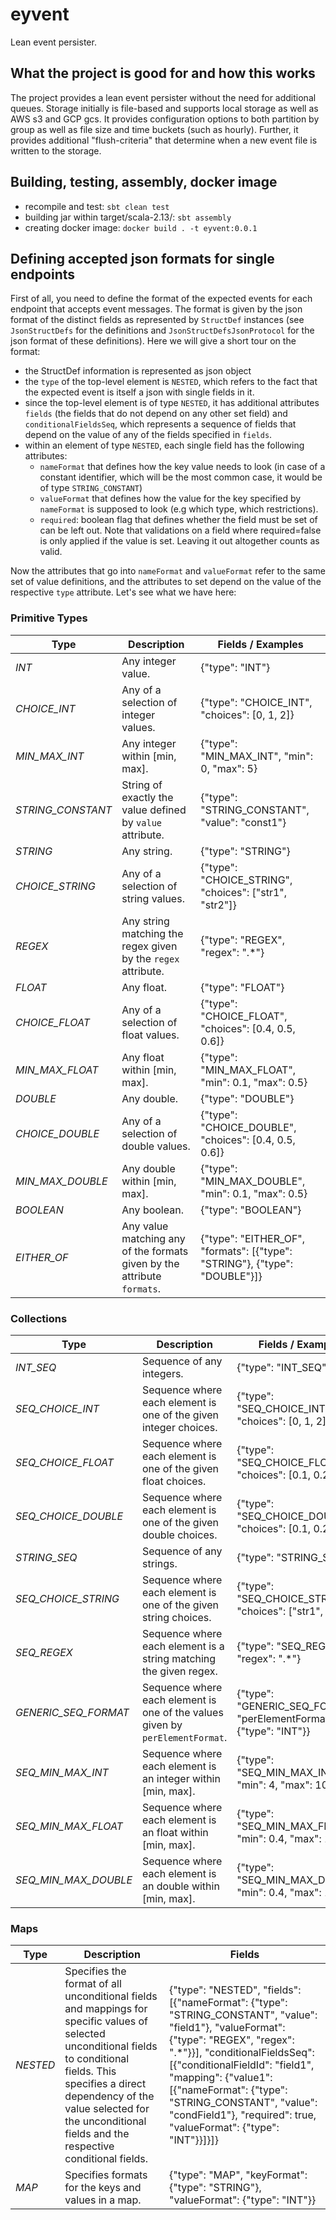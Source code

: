 # eyvent
Lean event persister.


## What the project is good for and how this works

The project provides a lean event persister without the need for additional queues.
Storage initially is file-based and supports local storage as well as AWS s3 and GCP gcs.
It provides configuration options to both partition by group as well as file size and time buckets (such as hourly).
Further, it provides additional "flush-criteria" that determine when a new event file is written to the storage.


## Building, testing, assembly, docker image
- recompile and test: `sbt clean test`
- building jar within target/scala-2.13/: `sbt assembly`
- creating docker image: `docker build . -t eyvent:0.0.1`

## Defining accepted json formats for single endpoints

First of all, you need to define the format of the expected events for each endpoint
that accepts event messages.
The format is given by the json format of the distinct fields as represented by
`StructDef` instances (see `JsonStructDefs` for the definitions and `JsonStructDefsJsonProtocol`
for the json format of these definitions). Here we will give a short tour on the format:

- the StructDef information is represented as json object
- the `type` of the top-level element is `NESTED`, which refers to the fact that the expected
  event is itself a json with single fields in it.
- since the top-level element is of type `NESTED`, it has additional attributes 
  `fields` (the fields that do not depend on any other set field) and `conditionalFieldsSeq`,
  which represents a sequence of fields that depend on the value of any of the fields specified
  in `fields`.
- within an element of type `NESTED`, each single field has the following attributes:
  - `nameFormat` that defines how the key value needs to look (in case of a constant 
    identifier, which will be the most common case, it would be of type `STRING_CONSTANT`)
  - `valueFormat` that defines how the value for the key specified by `nameFormat` is supposed to look (e.g which type, which restrictions).
  - `required`: boolean flag that defines whether the field must be set of can be left out.
    Note that validations on a field where required=false is only applied if the value is set.
    Leaving it out altogether counts as valid.

Now the attributes that go into `nameFormat` and `valueFormat` refer to the same set of 
value definitions, and the attributes to set depend on the value of the respective `type`
attribute. Let's see what we have here:


### Primitive Types

| Type                  | Description                                                              | Fields / Examples                                                          |
|-----------------------|--------------------------------------------------------------------------|----------------------------------------------------------------------------|
| _INT_                 | Any integer value.                                                       | {"type": "INT"}                                                            |
| _CHOICE_INT_          | Any of a selection of integer values.                                    | {"type": "CHOICE_INT", "choices": [0, 1, 2]}                               |
| _MIN_MAX_INT_         | Any integer within [min, max].                                           | {"type": "MIN_MAX_INT", "min": 0, "max": 5}                                |
| _STRING_CONSTANT_     | String of exactly the value defined by `value` attribute.                | {"type": "STRING_CONSTANT", "value": "const1"}                             |
| _STRING_              | Any string.                                                              | {"type": "STRING"}                                                         |
| _CHOICE_STRING_       | Any of a selection of string values.                                     | {"type": "CHOICE_STRING", "choices": ["str1", "str2"]}                     |
| _REGEX_               | Any string matching the regex given by the `regex` attribute.            | {"type": "REGEX", "regex": ".*"}                                           |
| _FLOAT_               | Any float.                                                               | {"type": "FLOAT"}                                                          |
| _CHOICE_FLOAT_        | Any of a selection of float values.                                      | {"type": "CHOICE_FLOAT", "choices": [0.4, 0.5, 0.6]}                       |
| _MIN_MAX_FLOAT_       | Any float within [min, max].                                             | {"type": "MIN_MAX_FLOAT", "min": 0.1, "max": 0.5}                          |
| _DOUBLE_              | Any double.                                                              | {"type": "DOUBLE"}                                                         |
| _CHOICE_DOUBLE_       | Any of a selection of double values.                                     | {"type": "CHOICE_DOUBLE", "choices": [0.4, 0.5, 0.6]}                      |
| _MIN_MAX_DOUBLE_      | Any double within [min, max].                                            | {"type": "MIN_MAX_DOUBLE", "min": 0.1, "max": 0.5}                         |
| _BOOLEAN_             | Any boolean.                                                             | {"type": "BOOLEAN"}                                                        |
| _EITHER_OF_           | Any value matching any of the formats given by the attribute `formats`.  | {"type": "EITHER_OF", "formats": [{"type": "STRING"}, {"type": "DOUBLE"}]} |




### Collections

| Type                    | Description                                                                   | Fields / Examples                                                   |
|-------------------------|-------------------------------------------------------------------------------|---------------------------------------------------------------------|
| _INT_SEQ_               | Sequence of any integers.                                                     | {"type": "INT_SEQ"}                                                 |
| _SEQ_CHOICE_INT_        | Sequence where each element is one of the given integer choices.              | {"type": "SEQ_CHOICE_INT", "choices": [0, 1, 2]}                    |
| _SEQ_CHOICE_FLOAT_      | Sequence where each element is one of the given float choices.                | {"type": "SEQ_CHOICE_FLOAT", "choices": [0.1, 0.2, 1.2]}            |
| _SEQ_CHOICE_DOUBLE_     | Sequence where each element is one of the given double choices.               | {"type": "SEQ_CHOICE_DOUBLE", "choices": [0.1, 0.2, 1.2]}           |
| _STRING_SEQ_            | Sequence of any strings.                                                      | {"type": "STRING_SEQ"}                                              |
| _SEQ_CHOICE_STRING_     | Sequence where each element is one of the given string choices.               | {"type": "SEQ_CHOICE_STRING", "choices": ["str1", "str2"]}          |
| _SEQ_REGEX_             | Sequence where each element is a string matching the given regex.             | {"type": "SEQ_REGEX", "regex": ".*"}                                |
| _GENERIC_SEQ_FORMAT_    | Sequence where each element is one of the values given by `perElementFormat`. | {"type": "GENERIC_SEQ_FORMAT", "perElementFormat": {"type": "INT"}} |
| _SEQ_MIN_MAX_INT_       | Sequence where each element is an integer within [min, max].                  | {"type": "SEQ_MIN_MAX_INT", "min": 4, "max": 10}                    |
| _SEQ_MIN_MAX_FLOAT_     | Sequence where each element is an float within [min, max].                    | {"type": "SEQ_MIN_MAX_FLOAT", "min": 0.4, "max": 10}                |
| _SEQ_MIN_MAX_DOUBLE_    | Sequence where each element is an double within [min, max].                   | {"type": "SEQ_MIN_MAX_DOUBLE", "min": 0.4, "max": 10}               |



### Maps

| Type           | Description                                                                                                                                                                                                                                                            | Fields                                                                                                                                                                                                                                                                                                                                                     |
|----------------|------------------------------------------------------------------------------------------------------------------------------------------------------------------------------------------------------------------------------------------------------------------------|------------------------------------------------------------------------------------------------------------------------------------------------------------------------------------------------------------------------------------------------------------------------------------------------------------------------------------------------------------|
| _NESTED_       | Specifies the format of all unconditional fields and mappings for specific values of selected unconditional fields to conditional fields. This specifies a direct dependency of the value selected for the unconditional fields and the respective conditional fields. | {"type": "NESTED", "fields": [{"nameFormat": {"type": "STRING_CONSTANT", "value": "field1"}, "valueFormat": {"type": "REGEX", "regex": ".*"}}], "conditionalFieldsSeq": [{"conditionalFieldId": "field1", "mapping": {"value1": [{"nameFormat": {"type": "STRING_CONSTANT", "value": "condField1"}, "required": true, "valueFormat": {"type": "INT"}}]}]}  |
| _MAP_          | Specifies formats for the keys and values in a map.                                                                                                                                                                                                                    | {"type": "MAP", "keyFormat": {"type": "STRING"}, "valueFormat": {"type": "INT"}}                                                                                                                                                                                                                                                                           |


